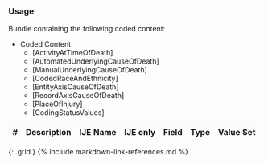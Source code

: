 ### Usage
 Bundle containing  the following coded content:
  * Coded Content
    * [ActivityAtTimeOfDeath]
    * [AutomatedUnderlyingCauseOfDeath]
    * [ManualUnderlyingCauseOfDeath]
    * [CodedRaceAndEthnicity]
    * [EntityAxisCauseOfDeath]
    * [RecordAxisCauseOfDeath]
    * [PlaceOfInjury]
    * [CodingStatusValues]


| **#** |  **Description**   |  **IJE Name**   | IJE only |  **Field**  |  **Type**  | **Value Set**  |
| :---------: | ------------- | ------------ | :----------: |---------- | -------- | -------- |
{: .grid }
{% include markdown-link-references.md %}
